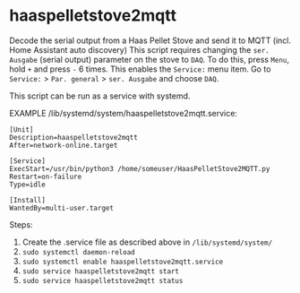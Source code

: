 # haaspelletstove2mqtt
Decode the serial output from a Haas Pellet Stove and send it to MQTT (incl. Home Assistant auto discovery)
This script requires changing the `ser. Ausgabe` (serial output) parameter on the stove to `DAQ`.
To do this, press `Menu`, hold `+` and press `-` 6 times. This enables the `Service:` menu item.
Go to `Service:` > `Par. general` > `ser. Ausgabe` and choose `DAQ`.

This script can be run as a service with systemd.

EXAMPLE /lib/systemd/system/haaspelletstove2mqtt.service:

    [Unit]
    Description=haaspelletstove2mqtt
    After=network-online.target

    [Service]
    ExecStart=/usr/bin/python3 /home/someuser/HaasPelletStove2MQTT.py
    Restart=on-failure
    Type=idle

    [Install]
    WantedBy=multi-user.target


Steps:

  1. Create the .service file as described above in `/lib/systemd/system/`
  2. `sudo systemctl daemon-reload`
  3. `sudo systemctl enable haaspelletstove2mqtt.service`
  4. `sudo service haaspelletstove2mqtt start`
  5. `sudo service haaspelletstove2mqtt status`
